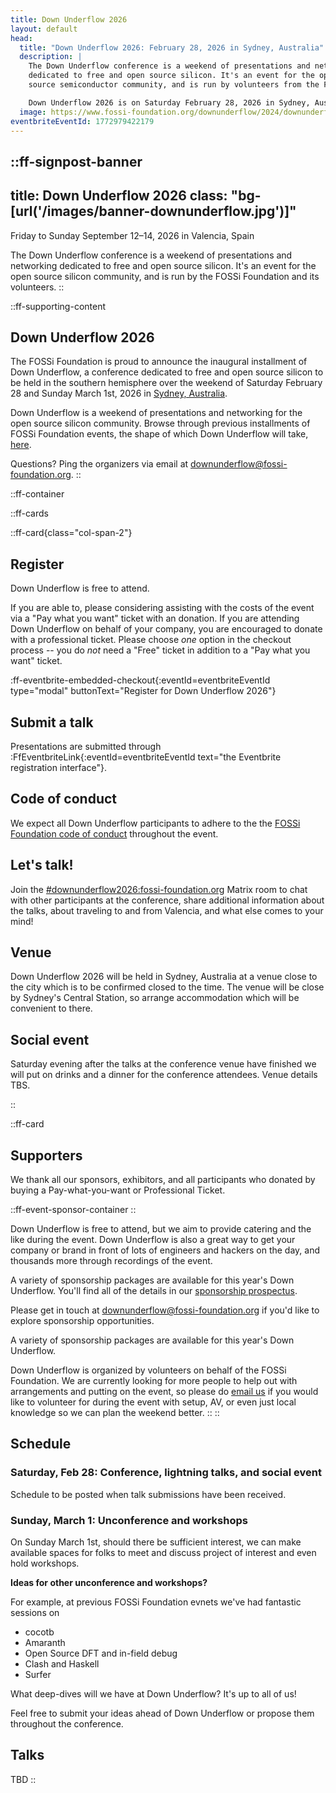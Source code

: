 ```yaml
---
title: Down Underflow 2026
layout: default
head:
  title: "Down Underflow 2026: February 28, 2026 in Sydney, Australia"
  description: |
    The Down Underflow conference is a weekend of presentations and networking
    dedicated to free and open source silicon. It's an event for the open
    source semiconductor community, and is run by volunteers from the FOSSi Foundation.

    Down Underflow 2026 is on Saturday February 28, 2026 in Sydney, Australia.
  image: https://www.fossi-foundation.org/downunderflow/2024/downunderflow-logo.png
eventbriteEventId: 1772979422179
---
```


::ff-signpost-banner
---
title: Down Underflow 2026
class: "bg-[url('/images/banner-downunderflow.jpg')]"
---

Friday to Sunday September 12&ndash;14, 2026 in Valencia, Spain

The Down Underflow conference is a weekend of presentations and networking dedicated to free and open source silicon. It's an event for the open source silicon community, and is run by the FOSSi Foundation and its volunteers.
::


::ff-supporting-content
## Down Underflow 2026

The FOSSi Foundation is proud to announce the inaugural installment of Down Underflow, a conference dedicated to free and open source silicon to be held in the southern hemisphere over the weekend of Saturday February 28 and Sunday March 1st, 2026 in [Sydney, Australia](#venue).

Down Underflow is a weekend of presentations and networking for the open source silicon community. Browse through previous installments of FOSSi Foundation events, the shape of which Down Underflow will take, [here](https://fossi-foundation.org/events/archive).

Questions? Ping the organizers via email at [downunderflow@fossi-foundation.org](mailto:downunderflow@fossi-foundation.org?subject=Question).
::


::ff-container

::ff-cards

  ::ff-card{class="col-span-2"}

  ## Register

  Down Underflow is free to attend.
  
  If you are able to, please considering assisting with the costs of the event via a "Pay what you want" ticket with an donation.
  If you are attending Down Underflow on behalf of your company, you are encouraged to donate with a professional ticket.
  Please choose *one* option in the checkout process -- you do *not* need a "Free" ticket in addition to a "Pay what you want" ticket.

  :ff-eventbrite-embedded-checkout{:eventId=eventbriteEventId type="modal" buttonText="Register for Down Underflow 2026"}

  ## Submit a talk

  Presentations are submitted through :FfEventbriteLink{:eventId=eventbriteEventId text="the Eventbrite registration interface"}.

  ## Code of conduct

  We expect all Down Underflow participants to adhere to the the [FOSSi Foundation code of conduct](/code-of-conduct) throughout the event.

  ## Let's talk!

  Join the [#downunderflow2026:fossi-foundation.org](https://element.fossi-chat.org/#/room/#downunderflow2026:fossi-foundation.org) Matrix room to chat with other participants at the conference, share additional information about the talks, about traveling to and from Valencia, and what else comes to your mind!

  ## Venue

  Down Underflow 2026 will be held in Sydney, Australia at a venue close to the city which is to be confirmed closed to the time. The venue will be close by Sydney's Central Station, so arrange accommodation which will be convenient to there.

  ## Social event

  Saturday evening after the talks at the conference venue have finished we will put on drinks and a dinner for the conference attendees. Venue details TBS.

  ::

  ::ff-card

  ## Supporters

  We thank all our sponsors, exhibitors, and all participants who donated by buying a Pay-what-you-want or Professional Ticket.

  ::ff-event-sponsor-container
  ::

  Down Underflow is free to attend, but we aim to provide catering and the like during the event. Down Underflow is also a great way to get your company or brand in front of lots of engineers and hackers on the day, and thousands more through recordings of the event.

  A variety of sponsorship packages are available for this year's Down Underflow.
  You'll find all of the details in our [sponsorship prospectus](Down-Underflow-2026-Sponsorship-Prospectus.pdf).

  Please get in touch at [downunderflow@fossi-foundation.org](mailto:downunderflow@fossi-foundation.org?subject=Sponsorship) if you'd like to explore sponsorship opportunities.

  A variety of sponsorship packages are available for this year's Down Underflow.

  Down Underflow is organized by volunteers on behalf of the FOSSi Foundation. We are currently looking for more people to help out with arrangements and putting on the event, so please do [email us](mailto:downunderflow@fossi-foundation.org?subject=Volunteering) if you would like to volunteer for during the event with setup, AV, or even just local knowledge so we can plan the weekend better.
  ::
::

## Schedule


### Saturday, Feb 28: Conference, lightning talks, and social event

Schedule to be posted when talk submissions have been received.


### Sunday, March 1: Unconference and workshops

On Sunday March 1st, should there be sufficient interest, we can make available spaces for folks to meet and discuss project of interest and even hold workshops.

**Ideas for other unconference and workshops?**

For example, at previous FOSSi Foundation evnets we've had fantastic sessions on
* cocotb
* Amaranth
* Open Source DFT and in-field debug
* Clash and Haskell
* Surfer

What deep-dives will we have at Down Underflow?
It's up to all of us!

Feel free to submit your ideas ahead of Down Underflow or propose them throughout the conference.


## Talks

TBD
::
